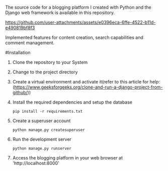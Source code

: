 The source code for a blogging platform I created with Python and the Django web framework is available in this repository.

https://github.com/user-attachments/assets/e0396eca-6ffe-4522-b11d-e490819bf8f3

Implemented features for content creation, search capabilities and comment management.

#Installation

1. Clone the repository to your System

2. Change to the project directory

3. Create a virtual environment and activate it(refer to this article for help:(https://www.geeksforgeeks.org/clone-and-run-a-django-project-from-github/))

4. Install the required dependencies and setup the database

       pip install -r requirements.txt

6. Create a superuser account

       python manage.py createsuperuser 

8. Run the development server

       python manage.py runserver 

9. Access the blogging platform in your web browser at 'http://localhost:8000' 




